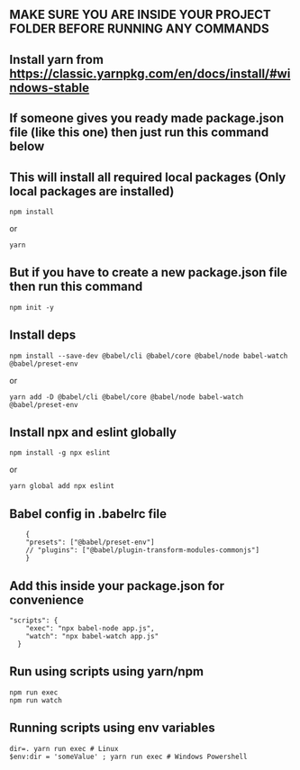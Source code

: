 ## MAKE SURE YOU ARE INSIDE YOUR PROJECT FOLDER BEFORE RUNNING ANY COMMANDS

## Install yarn from https://classic.yarnpkg.com/en/docs/install/#windows-stable


## If someone gives you ready made package.json file (like this one) then just run this command below 
## This will install all required local packages (Only local packages are installed)

    npm install

or 

    yarn

## But if you have to create a new package.json file then run this command

    npm init -y

## Install deps
    npm install --save-dev @babel/cli @babel/core @babel/node babel-watch @babel/preset-env

or 

    yarn add -D @babel/cli @babel/core @babel/node babel-watch @babel/preset-env

## Install npx and eslint globally 

    npm install -g npx eslint

or 

    yarn global add npx eslint

## Babel config in .babelrc file

        {
        "presets": ["@babel/preset-env"]
        // "plugins": ["@babel/plugin-transform-modules-commonjs"]
        }

## Add this inside your package.json for convenience

    "scripts": {
        "exec": "npx babel-node app.js",
        "watch": "npx babel-watch app.js"
      }

## Run using scripts using yarn/npm

    npm run exec
    npm run watch

## Running scripts using env variables

    dir=. yarn run exec # Linux
    $env:dir = 'someValue' ; yarn run exec # Windows Powershell
